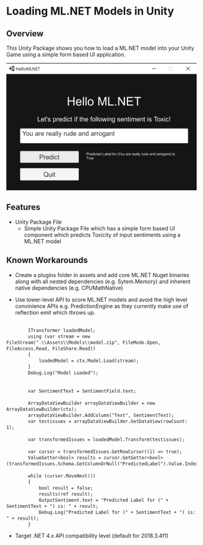 # Loading ML.NET Models in Unity

## Overview

This Unity Package shows you how to load a ML.NET model into your Unity Game using a simple form based UI application.

![Alt Text](https://github.com/dotnet/machinelearning-samples/blob/main/images/HelloML.NET_Unity.png)

## Features
* Unity Package File
    * Simple Unity Package File which has a simple form based UI component which predicts Toxicity of input sentiments using a ML.NET model

## Known Workarounds
* Create a plugins folder in assets and add core ML.NET Nuget binaries along with all nested
  dependencies (e.g. Sytem.Memory) and inherent native dependencies (e.g. CPUMathNative)

* Use lower-level API to score ML.NET models and avoid the high level convinience APIs e.g.
  PredictionEngine as they currently make use of reflection emit which throws up.

```CSharp

        ITransformer loadedModel;
        using (var stream = new FileStream(".\\Assets\\Models\\model.zip", FileMode.Open, FileAccess.Read, FileShare.Read))
        {
            loadedModel = ctx.Model.Load(stream);
        }
        Debug.Log("Model Loaded");


        var SentimentText = SentimentField.text;

        ArrayDataViewBuilder arrayDataViewBuilder = new ArrayDataViewBuilder(ctx);
        arrayDataViewBuilder.AddColumn("Text", SentimentText);
        var testissues = arrayDataViewBuilder.GetDataView(rowCount: 1);

        var transformedIssues = loadedModel.Transform(testissues);

        var cursor = transformedIssues.GetRowCursor((i) => true);
        ValueGetter<bool> results = cursor.GetGetter<bool>(transformedIssues.Schema.GetColumnOrNull("PredictedLabel").Value.Index);

        while (cursor.MoveNext())
        {
            bool result = false;
            results(ref result);
            OutputSentiment.text = "Predicted Label for (" + SentimentText + ") is: " + result;
            Debug.Log("Predicted Label for (" + SentimentText + ") is: " + result);
        }
```

* Target .NET 4.x API compatibility level (default for 2018.3.4f1)
